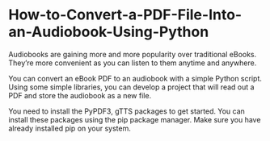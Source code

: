 # How-to-Convert-a-PDF-File-Into-an-Audiobook-Using-Python

Audiobooks are gaining more and more popularity over traditional eBooks. They’re more convenient as you can listen to them anytime and anywhere. 

You can convert an eBook PDF to an audiobook with a simple Python script. Using some simple libraries, you can develop a project that will read out a PDF and store the audiobook as a new file.

You need to install the PyPDF3, gTTS packages to get started. You can install these packages using the pip package manager. Make sure you have already installed pip on your system.
